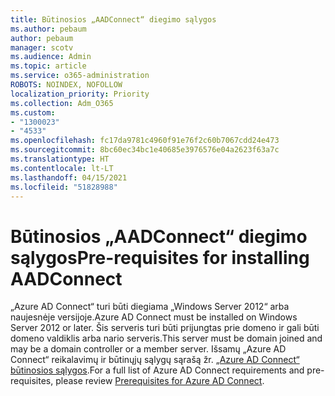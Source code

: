 ```yaml
---
title: Būtinosios „AADConnect“ diegimo sąlygos
ms.author: pebaum
author: pebaum
manager: scotv
ms.audience: Admin
ms.topic: article
ms.service: o365-administration
ROBOTS: NOINDEX, NOFOLLOW
localization_priority: Priority
ms.collection: Adm_O365
ms.custom:
- "1300023"
- "4533"
ms.openlocfilehash: fc17da9781c4960f91e76f2c60b7067cdd24e473
ms.sourcegitcommit: 8bc60ec34bc1e40685e3976576e04a2623f63a7c
ms.translationtype: HT
ms.contentlocale: lt-LT
ms.lasthandoff: 04/15/2021
ms.locfileid: "51828988"
---
```

# <a name="pre-requisites-for-installing-aadconnect"></a><span data-ttu-id="0d37d-102">Būtinosios „AADConnect“ diegimo sąlygos</span><span class="sxs-lookup"><span data-stu-id="0d37d-102">Pre-requisites for installing AADConnect</span></span>

<span data-ttu-id="0d37d-103">„Azure AD Connect“ turi būti diegiama „Windows Server 2012“ arba naujesnėje versijoje.</span><span class="sxs-lookup"><span data-stu-id="0d37d-103">Azure AD Connect must be installed on Windows Server 2012 or later.</span></span> <span data-ttu-id="0d37d-104">Šis serveris turi būti prijungtas prie domeno ir gali būti domeno valdiklis arba nario serveris.</span><span class="sxs-lookup"><span data-stu-id="0d37d-104">This server must be domain joined and may be a domain controller or a member server.</span></span>  <span data-ttu-id="0d37d-105">Išsamų „Azure AD Connect“ reikalavimų ir būtinųjų sąlygų sąrašą žr. [„Azure AD Connect“ būtinosios sąlygos](https://docs.microsoft.com/azure/active-directory/hybrid/how-to-connect-install-prerequisites).</span><span class="sxs-lookup"><span data-stu-id="0d37d-105">For a full list of Azure AD Connect requirements and pre-requisites, please review [Prerequisites for Azure AD Connect](https://docs.microsoft.com/azure/active-directory/hybrid/how-to-connect-install-prerequisites).</span></span>
